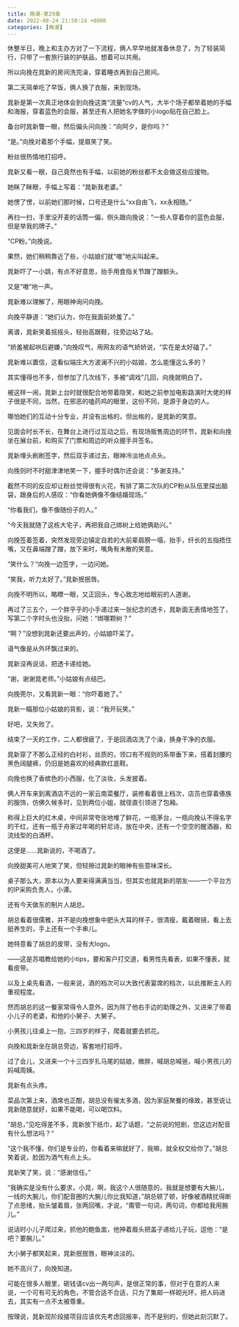 ```yaml
---
title: 晚潮-第29章
date: 2022-08-24 21:50:24 +0800
categories: [晚潮]
---
```


休整半日，晚上和主办方对了一下流程，俩人早早地就准备休息了，为了轻装简行，只带了一套旅行装的护肤品，想着可以共用。

所以向挽在晁新的房间洗完澡，穿着睡衣再到自己房间。

第二天简单吃了早饭，俩人换了衣服，来到现场。

晁新是第一次真正地体会到向挽这类“流量”cv的人气，大半个场子都举着她的手幅和海报，穿着蓝色的会服，甚至还有人把她名字做的小logo贴在自己脸上。

备台时晁新瞥一眼，然后偏头问向挽：“向阿夕，是你吗？”

“是。”向挽对着那个手幅，提眉笑了笑。

粉丝很热情地打招呼。

晁新又看一眼，自己竟然也有手幅，以前她的粉丝都不太会做这些应援物。

她眯了眯眼，手幅上写着：“晁新我老婆。”

她愣了愣，以前她们那时候，口号还是什么“xx自由飞，xx永相随。”

再扫一扫，手里没开麦的话筒一偏，侧头跟向挽说：“一些人穿着你的蓝色会服，但是举我的牌子。”

“CP粉。”向挽说。

果然，她们稍稍靠近了些，小姑娘们就“嗷”地尖叫起来。

晁新吓了一小跳，有点不好意思，抬手用食指关节蹭了蹭额头。

又是“嗷”地一声。

晁新难以理解了，用眼神询问向挽。

向挽平静道：“她们认为，你在我面前娇羞了。”

离谱，晁新笑着摇摇头，轻抬高跟鞋，往旁边站了站。

“娇羞被起哄后避嫌，”向挽叹气，用网友的语气娇娇说，“实在是太好磕了。”

晁新难以置信，这看似端庄大方波澜不兴的小姑娘，怎么能懂这么多的？

其实懂得也不多，但参加了几次线下，多被“调戏”几回，向挽就明白了。

被这样一闹，晁新上台时就很配合地带着隐笑，和她之前参加电影路演时大佬的样子很是不同，当然，在邪恶的嗑药鸡的眼里，这份不同，是源于身边的人。

哪怕她们的互动十分专业，并没有出格的，但出格的，是晁新的笑意。

见面会时长不长，在舞台上进行过互动之后，有现场贩售周边的环节，晁新和向挽坐在展台前，和购买了门票和周边的听众握手并签名。

晁新埋头刷刷签字，然后双手递过去，眼神冷淡地点点头。

向挽则时不时甜津津地笑一下，握手时偶尔还会说：“多谢支持。”

截然不同的反应却让粉丝觉得很有火花，有排了第二次队的CP粉从队伍里探出脑袋，跟身后的人感叹：“你看她俩像不像结婚现场。”

“你看我们，像不像随份子的人。”

“今天我就随了这栋大宅子，再把我自己绑树上给她俩助兴。”

向挽签着签着，突然发现旁边镇定自若的大前辈肩膀一塌，抬手，纤长的五指捂住嘴，又在鼻端蹭了蹭，放下来时，嘴角有未散的笑意。

“笑什么？”向挽一边签字，一边问她。

“笑我，听力太好了。”晁新抿抿唇。

向挽不明所以，略瞟一眼，又正回头，专心致志地给眼前的人道谢。

再过了三五个，一个胖乎乎的小手递过来一张纪念的透卡，晁新面无表情地签了，写第二个字时头也没抬，问她：“绑哪颗树？”

“啊？”没想到晁新还要出声的，小姑娘吓呆了。

语气像是从外环飘过来的。

晁新没再说话，把透卡递给她。

“谢，谢谢晁老师。”小姑娘有点结巴。

向挽莞尔，又看晁新一眼：“你吓着她了。”

晁新一瞄那位小姑娘的背影，说：“我开玩笑。”

好吧，又失败了。

结束了一天的工作，二人都很疲了，于是回酒店洗了个澡，换身干净的衣服。

晁新穿了不那么正经的白衬衫，丝质的，领口有不规则的系带垂下来，搭着封腰的黑色阔腿裤，仍旧是她喜欢的经典款红底鞋。

向挽也换了香槟色的小西服，化了淡妆，头发披着。

俩人开车来到离酒店不远的一家云南菜餐厅，装修看着很上档次，店员也穿着傣族的服饰，仿佛久候多时，见到两位小姐，就径直引领进了包厢。

称得上巨大的红木桌，中间非常夸张地堆了鲜花，一瓶茅台，一瓶向挽认不得名字的干红，还有一瓶于舟家过年喝的轩尼诗，放在中央，还有一个空空的醒酒器，和流线型的白酒杯。

这便是……晁新说的，不喝酒了。

向挽甜美可人地笑了笑，但轻擦过晁新的眼神有些意味深长。

桌子那么大，原本以为人要来得满满当当，但其实也就晁新的朋友——一个平台方的IP采购负责人，小谭。

还有今天做东的制片人胡总。

胡总看着很儒雅，并不是向挽想象中肥头大耳的样子，很清瘦，戴着眼镜，看上去挺养生的，手上还有一个手串儿。

她特意看了胡总的皮带，没有大logo。

——这是苏唱教给她的小tips，要和客户打交道，看男性先看表，如果不懂表，就看皮带。

以及上桌先看酒，一般来说，酒的档次可以大致代表宴席的档次，以此推断主人的重视程度。

然而胡总的这一餐家常得令人意外，因为除了他右手边的助理之外，又进来了带着小儿子的老婆，和他的小舅子、大舅子。

小男孩儿往桌上一抱，三四岁的样子，爬着就要去抓花。

向挽和晁新坐在胡总旁边，客套地打招呼。

过了会儿，又进来一个十三四岁扎马尾的姑娘，微胖，喊胡总喊爸，喊小男孩儿的妈喊周姨。

晁新有点头疼。

菜品次第上来，酒席也正酣，胡总没有催太多酒，因为家庭聚餐的缘故，甚至说让晁新随意就好，如果不能喝，可以喝饮料。

“胡总，”见吃得差不多，晁新放下纸巾，起了话题，“之前说的短剧，您这边对配音有什么想法吗？“

“这个我不懂，你们是专业的，你看着来嘛就好了，我嘛，就全权交给你了。”胡总笑着说，脸因为酒气有点上头。

晁新笑了笑，说：“感谢信任。”

“我确实是没有什么要求，小晁，啊，我这个人很随意的，我就是想要有大腕儿，一线的大腕儿，你们配音圈的大腕儿你比我知道，”胡总顿了顿，好像被酒精扰得断了点思绪，抬头皱着眉，张两回嘴，才说，“甭管一句词，两句词，你都给我用腕儿。”

说话时小儿子爬过来，抓他的鲍鱼盅，他抻着眉头把盖子递给儿子玩，逗他：“是吧？要腕儿。”

大小舅子都笑起来，晁新抿抿唇，眼神淡淡的。

她不高兴了，向挽知道。

可能在很多人眼里，砸钱请cv出一两句声，是很正常的事，但对于在意的人来说，一个可有可无的角色，不管合适不合适，只为了集邮一样砌光环，把人码进去，其实有一点不太被尊重。

按理说，晁新现阶段接项目应该优先考虑回报率，而不是别的，但她此刻沉默了。

